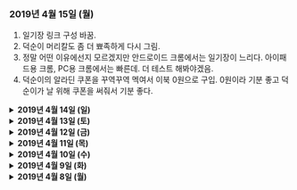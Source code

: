 ### 2019년 4월 15일 (월)

1. 일기장 링크 구성 바꿈.
2. 덕순이 머리칼도 좀 더 뾰족하게 다시 그림.
3. 정말 어떤 이유에선지 모르겠지만 안드로이드 크롬에서는 일기장이 느리다. 아이패드용 크롬, PC용 크롬에서는 빠른데. 더 테스트 해봐야겠음.
4. 덕순이의 알라딘 쿠폰을 꾸역꾸역 멕여서 이북 0원으로 구입. 0원이라 기분 좋고 덕순이가 날 위해 쿠폰을 써줘서 기분 좋다.

<details><summary><b>2019년 4월 14일 (일)</b></summary><p>
1. 어제 읽은 📖책은 A Mango-Shaped Space. '미아'라는 평범한 미국 10대 소녀의 이야기인데, 부모와 남매와 친구와 😸고양이와 생활하면서 겪는 다양한 이야기를 다룬다. 미아의 한 가지 평범하지 않은 점은 공감각을 (共感覚, Synesthesia) 가졌다는 것인데, 공감각은 (나도 소설을 읽기 전엔 이런 현상이 있는지도 몰랐다) 말 그대로 감각이 서로 함께 한다는 뜻 (예를 들어 👂청각과 👁시각 신경이 서로 연결되어있는 경우). 미아의 경우 숫자나 글자를 보면 각 글자마다 색깔이 입혀져있고, 소리를 들으면 눈 앞에 도형이 아른거리고, 가족이 키우는 고양이가 지나간 자리엔 🥭망고 색깔의 잔상이 남아있다. 딱히 병이 아니라 (물론 미아 주변에서는 병이라고 보는 사람도 있지만) 그저 세상을 다른 식으로 보는 것이기 때문에 이야기는 가볍고 밝은 분위기. 평화롭게 읽기 좋았음.<br/>
2. 🎵음악을 인터넷으로 들을 땐 유튜브 뮤직이면 충분한데, 폰으로 들을 땐 데이터 사용 없이 들을 수 있는 mp3 파일을 몇 개 저장해 놓고 있다. 문제는 구글 뮤직 앱이 디렉토리 검색을 제대로 못하는 지 분명 파일이 있는데도 목록에 안 보일 때가 있고, 디자인도 세계 최악으로 👎구리다. 덤으로 팟캐스트 mp3 파일도 음악으로 인식해, 블랙팬서 엔딩곡이 끝나고 다음 트랙으로 플스 팟캐스트가 재생되는 사태가 벌어진다. 마침 책도 다 읽었겠다, 수술을 해보자🔪. 폰에 있는 음악 파일 다 끄집어내서 📁폴더 구조 통일하고, 📄파일명 형식도 통일하고, 태그도 제목과 아티스트 부분만 남기고 다 지우고, 앨범아트도 사실 음악 듣는 데에는 아무 도움 안 되기 때문에 전부 삭제. 더 이상 안 듣는 노래도 다 삭제. 이제야 좀 깔끔해졌지만, 구글 뮤직 앱 디자인이 구린 건 바꿀 수 없으니 새 음악 앱을 찾아 헤맨 결과, Pulsar라는 💎보물을 발견. 초심플 디자인 + 광고 없음 + 무료라는 강력한 3박자를 가진 앱이라 당장 설치. 파일 인식률도 좋고 UI 커스터마이징도 된다 (색깔 바꾸기는 물론 안 쓰는 탭 숨기기도 됨). 특정 폴더 제외하기 기능도 있다 (팟캐스트 폴더를 제외하면 된다!). 뿌듯한 툐요일 작업이었다.
</p></details>

<details><summary><b>2019년 4월 13일 (토)</b></summary><p>
한국에 계신 어머니의 스마트폰에 뭔가 쓸데없는 앱이 너무 많이 깔려있는데 어떻게 지우는 지 잘 모르시길래 원격으로 관리해드렸다. AnyDesk라는 프로그램을 쓰니 내 맥북에서 어머니 스마트폰을 원격으로 조작할 수 있음. 매우 편리해서 눈물이 나올지경. 무료에다가 사용시간 제한도 없음. 광고도 없음. 깔끔 그 자체.
</p></details>

<details><summary><b>2019년 4월 12일 (금)</b></summary><p>
IT업계 일하면서 느끼는 점은, IT가 발전하면 할수록 IT와 단절된 시간을 확실히 확보해놓아야 한다. 24시간 IT기기 붙잡고 사는 건 그냥 중독이고, 오히려 적게 쓰더라도 그 IT기기와 콘텐츠가 내 생활습관과 두뇌에 어떤 영향을 미치는 지 확실히 이해하고 컨트롤하는 게 중요하다고 생각한다. 안 그러면 나이 들어서 팝콘뇌로 살아야하는데 아무리 생각해도 21세기 후반부는 팝콘뇌를 가진 사람이 건강하게 살아가기엔 무지 힘든 사회이지 않을까 싶음.

</p></details>
<details><summary><b>2019년 4월 11일 (목)</b></summary><p>
인터넷이 고쳐지기까지의 여정을 기록해본다. 이것도 시간 지나면 추억이니.
<table>
  <thead>
    <tr>
      <th> </th>
      <th>나/덕순이</th>
      <th> </th>
      <th>인터넷 서비스 고객센터</th>
      <th> </th>
    </tr>
  </thead>
  <tbody>
    <tr>
      <td>3/24</td>
      <td>인터넷이 느리다고 이메일 보냄</td>
      <td>&lt;=&gt;</td>
      <td>자동응답 메일</td>
      <td> </td>
    </tr>
    <tr>
      <td> </td>
      <td>저녁 때 전화함</td>
      <td>&lt;=&gt;</td>
      <td>“기술팀이 모두 퇴근했으니 내일 다시 전화해주세요”</td>
      <td> </td>
    </tr>
    <tr>
      <td>3/25</td>
      <td>고객센터로 전화</td>
      <td>&lt;=&gt;</td>
      <td>여러가지 시도해봤지만 속도는 그대로. 기술팀 내부에서 작업 후 답변 메일주기로 함. 고객상담원이 K팝 팬이었고 자기소개를 한국어로 할 수 있었음.</td>
      <td> </td>
    </tr>
    <tr>
      <td>3/26</td>
      <td> </td>
      <td> </td>
      <td> </td>
      <td> </td>
    </tr>
    <tr>
      <td>3/27</td>
      <td>인터넷 회선 관리회사의 기사를 파견해야한다는 메일을 받았다. 내일 오기로 함.</td>
      <td> </td>
      <td> </td>
      <td> </td>
    </tr>
    <tr>
      <td>3/28</td>
      <td>“인터넷 기사님, 초인종 여기 누르세요”라는 메모를 건물 입구에 붙여놓은 후, 집에서 일하면서 대기했지만 기사님은 오지 않았다. (첫번째)</td>
      <td> </td>
      <td> </td>
      <td> </td>
    </tr>
    <tr>
      <td> </td>
      <td>기사님이 오지 않았다고 전화</td>
      <td>&lt;=&gt;</td>
      <td>“새 예약을 잡아야겠네요”</td>
      <td> </td>
    </tr>
    <tr>
      <td>3/29</td>
      <td> </td>
      <td> </td>
      <td> </td>
      <td> </td>
    </tr>
    <tr>
      <td>3/30</td>
      <td>다른 인터넷 회사로 옮길까 생각해봤지만 12월까지 계약되어있는 상태고 옮겨봤자 회선 관리회사는 똑같기 때문에 단념.</td>
      <td> </td>
      <td> </td>
      <td> </td>
    </tr>
    <tr>
      <td>3/31</td>
      <td>유튜브 영상을 144p 화질로 보고있다. 이목구비가 다 일그러져있지만 어떻게든 적응해서 본다.</td>
      <td> </td>
      <td> </td>
      <td> </td>
    </tr>
    <tr>
      <td>4/1</td>
      <td>집에서 일하면서 대기했지만 기사님은 오지 않았다. (두번째) 건물 초인종에서 내 이름을 찾지 못한 것일까? 아니면 아예 안 온건가? 그들은 왜 오지 않으면 오지 않는다고 문자나 전화를 해주지 않는 것일까?</td>
      <td> </td>
      <td> </td>
      <td> </td>
    </tr>
    <tr>
      <td> </td>
      <td>기사님이 오지 않았다고 전화</td>
      <td>&lt;=&gt;</td>
      <td>“새 예약을 잡아야겠네요”</td>
      <td> </td>
    </tr>
    <tr>
      <td>4/2</td>
      <td>집에서 일하면서 대기했지만 기사님은 오지 않았다. (세번째)</td>
      <td> </td>
      <td> </td>
      <td> </td>
    </tr>
    <tr>
      <td> </td>
      <td>기사님이 오지 않았다고 전화</td>
      <td>&lt;=&gt;</td>
      <td>“새 예약을 잡아야겠네요”</td>
      <td> </td>
    </tr>
    <tr>
      <td>4/3</td>
      <td> </td>
      <td> </td>
      <td> </td>
      <td> </td>
    </tr>
    <tr>
      <td>4/4</td>
      <td>집에서 일하면서 대기했지만 기사님은 오지 않았다. (네번째) 건물 입구에 큼지막하게 “기사님!! 이쪽으로 들어오시면 됩니다” 안내 메모를 붙여놨건만 허탕이었다. 저녁 때 장보러 나가면서 조용히 메모를 뜯어냈다.</td>
      <td> </td>
      <td> </td>
      <td> </td>
    </tr>
    <tr>
      <td> </td>
      <td>기사님이 오지 않았다고 전화</td>
      <td>&lt;=&gt;</td>
      <td>“새 예약을 잡아야겠네요”</td>
      <td> </td>
    </tr>
    <tr>
      <td>4/5</td>
      <td>집에서 일하면서 대기했지만 기사님은 오지 않았다. (다섯번째) 인터넷 기사가 실제로 존재하긴 하는 것일까?</td>
      <td> </td>
      <td> </td>
      <td> </td>
    </tr>
    <tr>
      <td> </td>
      <td>기사님이 오지 않았다고 전화</td>
      <td>&lt;=&gt;</td>
      <td>(금요일이라 그런지) 월요일에 답변주겠다고 함.</td>
      <td> </td>
    </tr>
    <tr>
      <td>4/6</td>
      <td>검색해보니 나와 같은 경우가 꽤 있다는 걸 알았다. 1개 회사가 회선 관리를 독점하니 기술자가 부족하지만 부족한대로 그냥저냥 작업하는 듯.</td>
      <td> </td>
      <td> </td>
      <td> </td>
    </tr>
    <tr>
      <td>4/7</td>
      <td> </td>
      <td> </td>
      <td> </td>
      <td> </td>
    </tr>
    <tr>
      <td>4/8</td>
      <td>‘아마 또 새 예약을 잡아야하겠지?’라는 생각을 하며 전화</td>
      <td>=&gt;</td>
      <td>“이렇게까지 안 올리가 없을텐데요… 회선 관리회사와 확인해볼게요”</td>
      <td> </td>
    </tr>
    <tr>
      <td> </td>
      <td>(원격으로 고쳤다고 말이라도 해주지…)</td>
      <td>&lt;=</td>
      <td>“회선 관리회사와 확인해보니 원격으로 고쳤다고 하네요. 새 라우터로 교환하면 아마 속도가 살아날 거예요. 라우터 바로 발송해드릴게요”</td>
      <td> </td>
    </tr>
    <tr>
      <td> </td>
      <td>“그럼 바로 라우터 발송해주세요. 기다리겠습니다”</td>
      <td>&lt;=&gt;</td>
      <td>“2~3일내로 도착할거에요”</td>
      <td> </td>
    </tr>
    <tr>
      <td>4/9</td>
      <td>라우터 도착. 하루만에 오니 약간 놀랐다. 칼퇴 후 라우터를 교체하니… 인터넷 속도가 살아났다! 기뻐서 속도테스트를 계속 해본다. 독일 서비스에 대해 불평하면서 즐겁게 저녁을 먹었다.</td>
      <td> </td>
      <td> </td>
      <td> </td>
    </tr>
  </tbody>
</table>

</p></details><details><summary><b>2019년 4월 10일 (수)</b></summary><p>

1. 인터넷이 잘 된다... 드디어 고쳤다. 결국 모뎀을 새 걸로 바꿨는데 바꾸니 잘 된다. 400kbits 에서 10mpbs 를 체험하니 중학교 때의 하나로통신을 처음 썼을 때의 추억이 살아났다. 인터넷 회사에 대한 분노가 모두 사그라들고 다시 평화로운 일상으로 돌아간다.
2. 무선 이어폰이 너무 마음에 들어서 헤드폰은 팔아버리기로. 반값에 내놓았는데 아침에 바로 문자가 와서 토요일 오전에 만나 직거래하기로 했다. 사는 사람이 토요일까지 변심하지 않는다면 말이지만.

</p></details><details><summary><b>2019년 4월 9일 (화)</b></summary><p>

무선 이어폰을 샀다. 헤드폰은 음질은 (특히 베이스) 좋지만 오래 끼면 머리가 아프고 (내가 머리가 큰 것도 한 목하지 싶다), 더운 날엔 헤드폰 쿠션부분에 땀이 차서 별로 위생적이지 않다. 애플의 에어팟 이어폰을 사고 싶었지만 가격이 20만원 가까이하기 때문에 논외고, 여러 검색을 해보니 2만원짜리 MPOW 무선 이어폰이 좋아보여서 구입. 결과는 대만족. 애플의 고급스러움은 없지만 20만원은 너무했다.

</p></details><details><summary><b>2019년 4월 8일 (월)</b></summary><p>

어제 읽은 책은 '82년생 김지영': 예전부터 읽고 싶긴 했는데, 왠지 책으로 읽고 싶어서 어떻게 구하지 하고 있다가, 덕순이가 베를린 내 중고거래로 구해줬다. 독일에서 한국 중고책 거래라니 신기함. 책은 평범한 한국 여자의 이야기라 공감되는 부분도 있는 반면, 나에겐 전혀 상관없는 평범함도 있었기 때문에 새로 알게되는 것도 많았다. 남성으로 사는 것이 사회적으로 어드밴티지가 있다는 것을 인지하고 (나는 군대에 가는 것도 어드밴티지라고 생각한다) 함께 일하는 여성들에게 과하지 않은 배려만 더하면 장기적으로 나에게 이득일 것이라고 생각한다.

</p>
</p></details>
